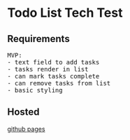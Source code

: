 # Todo List Tech Test

## Requirements
<pre>
MVP:
- text field to add tasks
- tasks render in list
- can mark tasks complete
- can remove tasks from list
- basic styling
</pre>

## Hosted
[github pages](http://carapaceonbear.github.io/todo-tech-test)


